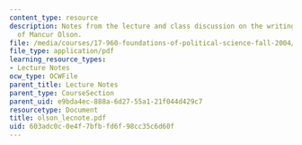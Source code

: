 ```yaml
---
content_type: resource
description: Notes from the lecture and class discussion on the writings and ideas
  of Mancur Olson.
file: /media/courses/17-960-foundations-of-political-science-fall-2004/603adc0c0e4f7bfbfd6f98cc35c6d60f_olson_lecnote.pdf
file_type: application/pdf
learning_resource_types:
- Lecture Notes
ocw_type: OCWFile
parent_title: Lecture Notes
parent_type: CourseSection
parent_uid: e9bda4ec-888a-6d27-55a1-21f044d429c7
resourcetype: Document
title: olson_lecnote.pdf
uid: 603adc0c-0e4f-7bfb-fd6f-98cc35c6d60f
---
```

